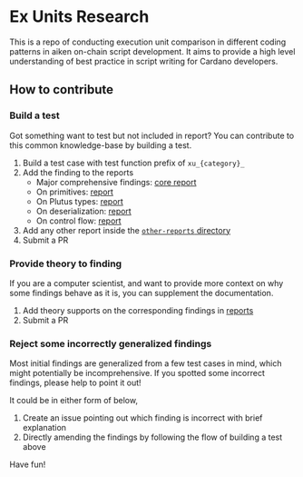 # Ex Units Research

This is a repo of conducting execution unit comparison in different coding patterns in aiken on-chain script development. It aims to provide a high level understanding of best practice in script writing for Cardano developers.

## How to contribute

### Build a test

Got something want to test but not included in report? You can contribute to this common knowledge-base by building a test.

1. Build a test case with test function prefix of `xu_{category}_`
2. Add the finding to the reports
   - Major comprehensive findings: [core report](./reports/report.md)
   - On primitives: [report](./reports/report-primitives.md)
   - On Plutus types: [report](./reports/report-plutus-types.md)
   - On deserialization: [report](./reports/report-deserialization.md)
   - On control flow: [report](./reports/report-control-flow.md)
3. Add any other report inside the [`other-reports` directory](./reports/other-reports/)
4. Submit a PR

### Provide theory to finding

If you are a computer scientist, and want to provide more context on why some findings behave as it is, you can supplement the documentation.

1. Add theory supports on the corresponding findings in [reports](./reports/)
2. Submit a PR

### Reject some incorrectly generalized findings

Most initial findings are generalized from a few test cases in mind, which might potentially be incomprehensive. If you spotted some incorrect findings, please help to point it out!

It could be in either form of below,

1. Create an issue pointing out which finding is incorrect with brief explanation
2. Directly amending the findings by following the flow of building a test above

Have fun!
